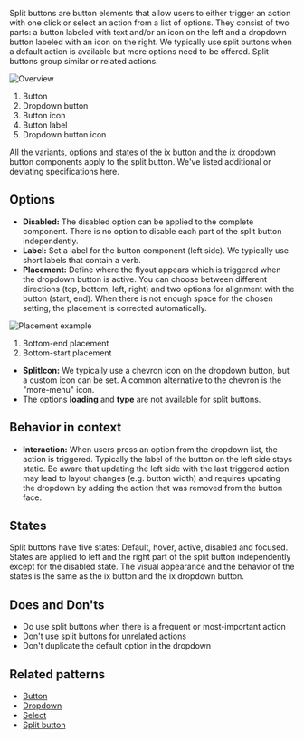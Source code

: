 Split buttons are button elements that allow users to either trigger an action with one click or select an action from a list of options. They consist of two parts: a button labeled with text and/or an icon on the left and a dropdown button labeled with an icon on the right. We typically use split buttons when a default action is available but more options need to be offered. Split buttons group similar or related actions.

![Overview](https://www.figma.com/design/wEptRgAezDU1z80Cn3eZ0o/iX-Pattern-Illustrations?type=design&node-id=1480-30799&mode=design&t=97WS5dUS2rk3MCp2-11)

1. Button
2. Dropdown button
3. Button icon
4. Button label
5. Dropdown button icon

All the variants, options and states of the ix button and the ix dropdown button components apply to the split button. We've listed additional or deviating specifications here.

## Options
- **Disabled:** The disabled option can be applied to the complete component. There is no option to disable each part of the split button independently.
- **Label:** Set a label for the button component (left side). We typically use short labels that contain a verb.
- **Placement:** Define where the flyout appears which is triggered when the dropdown button is active. You can choose between different directions (top, bottom, left, right) and two options for alignment with the button (start, end). When there is not enough space for the chosen setting, the placement is corrected automatically.

![Placement example](https://www.figma.com/design/wEptRgAezDU1z80Cn3eZ0o/iX-Pattern-Illustrations?type=design&node-id=1504-2203&mode=design&t=5MYmq6zAbfw7xIkC-11)
1. Bottom-end placement
2. Bottom-start placement   


- **SplitIcon:** We typically use a chevron icon on the dropdown button, but a custom icon can be set. A common alternative to the chevron is the "more-menu" icon.
- The options **loading** and **type** are not available for split buttons.

## Behavior in context
- **Interaction:** When users press an option from the dropdown list, the action is triggered. Typically the label of the button on the left side stays static. Be aware that updating the left side with the last triggered action may lead to layout changes (e.g. button width) and requires updating the dropdown by adding the action that was removed from the button face.

## States
Split buttons have five states: Default, hover, active, disabled and focused. States are applied to left and the right part of the split button independently except for the disabled state. The visual appearance and the behavior of the states is the same as the ix button and the ix dropdown button.

## Does and Don'ts
- Do use split buttons when there is a frequent or most-important action
- Don't use split buttons for unrelated actions
- Don't duplicate the default option in the dropdown

## Related patterns
- [Button](button.md)
- [Dropdown](../dropdown.md)
- [Select](../select.mdx)
- [Split button](split-button.md)
